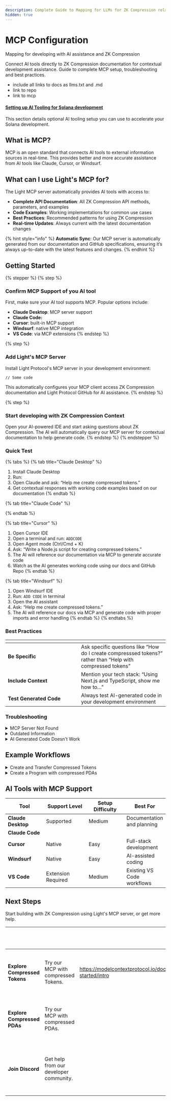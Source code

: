 ```yaml
---
description: Complete Guide to Mapping for LLMs for ZK Compression related topics.
hidden: true
---
```


# MCP Configuration

Mapping for developing with AI assistance and ZK Compression

Connect AI tools directly to ZK Compression documentation for contextual development assistance. Guide to complete MCP setup, troubleshooting and best practices.

* include all links to docs as llms.txt and .md
* link to repo
* link to mcp



#### [Setting up AI Tooling for Solana development](https://solana.com/docs/intro/installation#setting-up-ai-tooling-for-solana-development) <a href="#setting-up-ai-tooling-for-solana-development" id="setting-up-ai-tooling-for-solana-development"></a>

This section details optional AI tooling setup you can use to accelerate your Solana development.

## What is MCP?

MCP is an open standard that connects AI tools to external information sources in real-time. This provides better and more accurate assistance from AI tools like Claude, Cursor, or Windsurf.

## What can I use Light's MCP for? <a href="#how-helius-mcp-works" id="how-helius-mcp-works"></a>

The Light MCP server automatically provides AI tools with access to:

* **Complete API Documentation**: All ZK Compression API methods, parameters, and examples
* **Code Examples**: Working implementations for common use cases
* **Best Practices**: Recommended patterns for using ZK Compression
* **Real-time Updates**: Always current with the latest documentation changes

{% hint style="info" %}
**Automatic Sync**: Our MCP server is automatically generated from our documentation and GitHub specifications, ensuring it’s always up-to-date with the latest features and changes.
{% endhint %}

## Getting Started

{% stepper %}
{% step %}
### Confirm MCP Support of you AI tool

First, make sure your AI tool supports MCP. Popular options include:

* **Claude Desktop**: MCP server support
* **Claude Code:**&#x20;
* **Cursor**: built-in MCP support
* **Windsurf**: native MCP integration
* **VS Code**: via MCP extensions
{% endstep %}

{% step %}
### Add Light's MCP Server

Install Light Protocol's MCP server in your development environment:

```
// Some code
```

This automatically configures your MCP client access ZK Compression documentation and Light Protocol GitHub for AI assistance.
{% endstep %}

{% step %}
### Start developing with ZK Compression Context

Open your AI-powered IDE and start asking questions about ZK Compression. The AI will automatically query our MCP server for contextual documentation to help generate code.
{% endstep %}
{% endstepper %}

### Quick Test

{% tabs %}
{% tab title="Claude Desktop" %}
1. Install Claude Desktop
2. Run:&#x20;
3. Open Claude and ask: “Help me create compressed tokens.”
4. Get contextual responses with working code examples based on our documentation
{% endtab %}

{% tab title="Claude Code" %}

{% endtab %}

{% tab title="Cursor" %}
1. Open Cursor IDE
2. Open a terminal and run: `ADDCODE`&#x20;
3. Open Agent mode (Ctrl/Cmd + K)
4. Ask: “Write a Node.js script for creating compressed tokens.”
5. The AI will reference our documentation via MCP to generate accurate code
6. Watch as the AI generates working code using our docs and GitHub Repo
{% endtab %}

{% tab title="Windsurf" %}
1. Open Windsurf IDE
2. Run: `ADD CODE` in terminal
3. Open the AI assistant
4. Ask: “Help me create compressed tokens.”
5. The AI will reference our docs via MCP and generate code with proper imports and error handling
{% endtab %}
{% endtabs %}

### Best Practices

<table><thead><tr><th width="214"></th><th></th></tr></thead><tbody><tr><td><strong>Be Specific</strong></td><td>Ask specific questions like “How do I create compresssed tokens?”<br>rather than “Help with compressed tokens”</td></tr><tr><td><strong>Include Context</strong></td><td>Mention your tech stack: “Using Next.js and TypeScript, show me how to…”</td></tr><tr><td><strong>Test Generated Code</strong></td><td>Always test AI-generated code in your development environment</td></tr></tbody></table>

### Troubleshooting

<details>

<summary>MCP Server Not Found</summary>

**Issue**: AI tool can’t find Light Protocol's MCP server

**Solution**:

1. Re-run `add code`
2. Restart your AI tool
3. Check that MCP is enabled in your tool’s settings

</details>

<details>

<summary>Outdated Information</summary>

**Issue**: AI is providing outdated information

**Solution**:

1. The MCP server auto-updates, but you may need to refresh your AI session
2. Clear your AI tool’s cache if available
3. Ask specifically for “the latest” information

</details>

<details>

<summary>AI Generated Code Doesn't Work</summary>

**Issue**: AI-generated code has errors or doesn’t run

**Solution**:

1. Share the error message with the AI for debugging
2. Ask for error handling improvements
3. Verify your API key and network connectivity

</details>

## Example Workflows

<details>

<summary>Create and Transfer Compressed Tokens</summary>

```typescript
// Ask your AI: "Create and transfer compressed tokens using ZK Compression"
// The AI will generate something like this:


```

</details>

<details>

<summary>Create a Program with compressed PDAs</summary>

```rust
// Ask: "Build a  Program with compressed PDAs using ZK Compresion."
// Get working code with current method signatures:


```

</details>

## AI Tools with MCP Support

<table><thead><tr><th width="146">Tool</th><th width="169">Support Level</th><th width="144">Setup Difficulty</th><th>Best For</th></tr></thead><tbody><tr><td><strong>Claude Desktop</strong></td><td>Supported</td><td>Medium</td><td>Documentation and planning</td></tr><tr><td><strong>Claude Code</strong></td><td></td><td></td><td></td></tr><tr><td><strong>Cursor</strong></td><td>Native</td><td>Easy</td><td>Full-stack development</td></tr><tr><td><strong>Windsurf</strong></td><td>Native</td><td>Easy</td><td>AI-assisted coding</td></tr><tr><td><strong>VS Code</strong></td><td>Extension Required</td><td>Medium</td><td>Existing VS Code workflows</td></tr></tbody></table>

## Next Steps

Start building with ZK Compression using Light's MCP server, or get more help.

<table data-view="cards"><thead><tr><th></th><th></th><th data-hidden data-card-target data-type="content-ref"></th><th data-hidden data-card-cover data-type="image">Cover image</th><th data-hidden data-card-cover-dark data-type="image">Cover image (dark)</th></tr></thead><tbody><tr><td><h4>Explore Compressed Tokens</h4></td><td>Try our MCP with compressed Tokens.</td><td><a href="https://modelcontextprotocol.io/docs/getting-started/intro">https://modelcontextprotocol.io/docs/getting-started/intro</a></td><td><a href="../.gitbook/assets/Light Protocol v2 - Batched Merkle trees-31.png">Light Protocol v2 - Batched Merkle trees-31.png</a></td><td><a href="../.gitbook/assets/Light Protocol v2 - Batched Merkle trees-54.png">Light Protocol v2 - Batched Merkle trees-54.png</a></td></tr><tr><td><h4>Explore Compressed PDAs</h4></td><td>Try our MCP with compressed PDAs.</td><td></td><td><a href="../.gitbook/assets/Light Protocol v2 - Batched Merkle trees-33.png">Light Protocol v2 - Batched Merkle trees-33.png</a></td><td><a href="../.gitbook/assets/Light Protocol v2 - Batched Merkle trees-55.png">Light Protocol v2 - Batched Merkle trees-55.png</a></td></tr><tr><td><h4>Join Discord</h4></td><td>Get help from our developer community.</td><td></td><td><a href="../.gitbook/assets/Light Protocol v2 - Batched Merkle trees-50 (1).png">Light Protocol v2 - Batched Merkle trees-50 (1).png</a></td><td><a href="../.gitbook/assets/Light Protocol v2 - Batched Merkle trees-69.png">Light Protocol v2 - Batched Merkle trees-69.png</a></td></tr></tbody></table>

